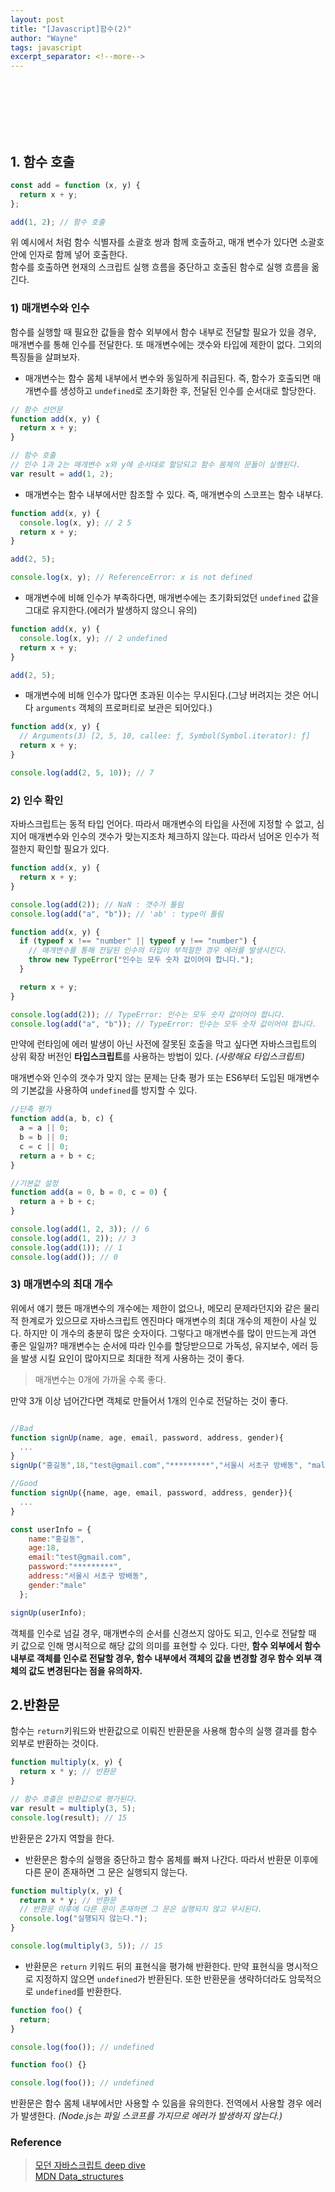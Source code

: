 ```yaml
---
layout: post
title: "[Javascript]함수(2)"
author: "Wayne"
tags: javascript
excerpt_separator: <!--more-->
---
```


<span style="color:rgba(0,0,0,0)">함수 호출과 값</span>

<!--more-->

<br/><br/><br/>

## 1. 함수 호출

```js
const add = function (x, y) {
  return x + y;
};

add(1, 2); // 함수 호출
```

위 예시에서 처럼 함수 식별자를 소괄호 쌍과 함께 호출하고, 매개 변수가 있다면 소괄호 안에 인자로 함께 넣어 호출한다.
<br/>
함수를 호출하면 현재의 스크립트 실행 흐름을 중단하고 호출된 함수로 실행 흐름을 옮긴다.

### 1) 매개변수와 인수

함수를 실행할 때 필요한 값들을 함수 외부에서 함수 내부로 전달할 필요가 있을 경우, 매개변수를 통해 인수를 전달한다. 또 매개변수에는 갯수와 타입에 제한이 없다. 그외의 특징들을 살펴보자.

- 매개변수는 함수 몸체 내부에서 변수와 동일하게 취급된다. 즉, 함수가 호출되면 매개변수를 생성하고 `undefined`로 초기화한 후, 전달된 인수를 순서대로 할당한다.

```js
// 함수 선언문
function add(x, y) {
  return x + y;
}

// 함수 호출
// 인수 1과 2는 매개변수 x와 y에 순서대로 할당되고 함수 몸체의 문들이 실행된다.
var result = add(1, 2);
```

- 매개변수는 함수 내부에서만 참조할 수 있다. 즉, 매개변수의 스코프는 함수 내부다.

```js
function add(x, y) {
  console.log(x, y); // 2 5
  return x + y;
}

add(2, 5);

console.log(x, y); // ReferenceError: x is not defined
```

- 매개변수에 비해 인수가 부족하다면, 매개변수에는 초기화되었던 `undefined` 값을 그대로 유지한다.(에러가 발생하지 않으니 유의)

```js
function add(x, y) {
  console.log(x, y); // 2 undefined
  return x + y;
}

add(2, 5);
```

- 매개변수에 비해 인수가 많다면 초과된 이수는 무시된다.(그냥 버려지는 것은 어니다 `arguments` 객체의 프로퍼티로 보관은 되어있다.)

```js
function add(x, y) {
  // Arguments(3) [2, 5, 10, callee: ƒ, Symbol(Symbol.iterator): ƒ]
  return x + y;
}

console.log(add(2, 5, 10)); // 7
```

### 2) 인수 확인

자바스크립트는 동적 타입 언어다. 따라서 매개변수의 타입을 사전에 지정할 수 없고, 심지어 매개변수와 인수의 갯수가 맞는지조차 체크하지 않는다. 따라서 넘어온 인수가 적절한지 확인할 필요가 있다.

```js
function add(x, y) {
  return x + y;
}

console.log(add(2)); // NaN : 갯수가 틀림
console.log(add("a", "b")); // 'ab' : type이 틀림
```

```js
function add(x, y) {
  if (typeof x !== "number" || typeof y !== "number") {
    // 매개변수를 통해 전달된 인수의 타입이 부적절한 경우 에러를 발생시킨다.
    throw new TypeError("인수는 모두 숫자 값이어야 합니다.");
  }

  return x + y;
}

console.log(add(2)); // TypeError: 인수는 모두 숫자 값이어야 합니다.
console.log(add("a", "b")); // TypeError: 인수는 모두 숫자 값이어야 합니다.
```

만약에 런타임에 에러 발생이 아닌 사전에 잘못된 호출을 막고 싶다면 자바스크립트의 상위 확장 버전인 **타입스크립트**를 사용하는 방법이 있다. _(사랑해요 타입스크립트)_

매개변수와 인수의 갯수가 맞지 않는 문제는 단축 평가 또는 ES6부터 도입된 매개변수의 기본값을 사용하여 `undefined`를 방지할 수 있다.

```js
//단축 평가
function add(a, b, c) {
  a = a || 0;
  b = b || 0;
  c = c || 0;
  return a + b + c;
}

//기본값 설정
function add(a = 0, b = 0, c = 0) {
  return a + b + c;
}

console.log(add(1, 2, 3)); // 6
console.log(add(1, 2)); // 3
console.log(add(1)); // 1
console.log(add()); // 0
```

### 3) 매개변수의 최대 개수

위에서 얘기 했든 매개변수의 개수에는 제한이 없으나, 메모리 문제라던지와 같은 물리적 한계로가 있으므로 자바스크립트 엔진마다 매개변수의 최대 개수의 제한이 사실 있다. 하지만 이 개수의 충분히 많은 숫자이다. 그렇다고 매개변수를 많이 만드는게 과연 좋은 일일까? 매개변수는 순서에 따라 인수를 할당받으므로 가독성, 유지보수, 에러 등을 발생 시킬 요인이 많아지므로 최대한 적게 사용하는 것이 좋다.

> 매개변수는 0개에 가까울 수록 좋다.

만약 3개 이상 넘어간다면 객체로 만들어서 1개의 인수로 전달하는 것이 좋다.

```js

//Bad
function signUp(name, age, email, password, address, gender){
  ...
}
signUp("홍길동",18,"test@gmail.com","*********","서울시 서초구 방배동", "male");

```

```js
//Good
function signUp({name, age, email, password, address, gender}){
  ...
}

const userInfo = {
    name:"홍길동",
    age:18,
    email:"test@gmail.com",
    password:"*********",
    address:"서울시 서초구 방배동",
    gender:"male"
  };

signUp(userInfo);
```

객체를 인수로 넘길 경우, 매개변수의 순서를 신경쓰지 않아도 되고, 인수로 전달할 때 키 값으로 인해 명시적으로 해당 값의 의미를 표현할 수 있다. 다만, **<span class="bg_highlight">함수 외부에서 함수 내부로 객체를 인수로 전달할 경우, 함수 내부에서 객체의 값을 변경할 경우 함수 외부 객체의 값도 변경된다는 점을 유의하자.</span>**

## 2.반환문

함수는 `return`키워드와 반환값으로 이뤄진 반환문을 사용해 함수의 실행 결과를 함수 외부로 반환하는 것이다.

```js
function multiply(x, y) {
  return x * y; // 반환문
}

// 함수 호출은 반환값으로 평가된다.
var result = multiply(3, 5);
console.log(result); // 15
```

반환문은 2가지 역할을 한다.

- 반환문은 함수의 실행을 중단하고 함수 몸체를 빠져 나간다. 따라서 반환문 이후에 다른 문이 존재하면 그 문은 실행되지 않는다.

```js
function multiply(x, y) {
  return x * y; // 반환문
  // 반환문 이후에 다른 문이 존재하면 그 문은 실행되지 않고 무시된다.
  console.log("실행되지 않는다.");
}

console.log(multiply(3, 5)); // 15
```

- 반환문은 `return` 키워드 뒤의 표현식을 평가해 반환한다. 만약 표현식을 명시적으로 지정하지 않으면 `undefined`가 반환된다. 또한 반환문을 생략하더라도 암묵적으로 `undefined`를 반환한다.

```js
function foo() {
  return;
}

console.log(foo()); // undefined
```

```js
function foo() {}

console.log(foo()); // undefined
```

반환문은 함수 몸체 내부에서만 사용할 수 있음을 유의한다. 전역에서 사용할 경우 에러가 발생한다. _(Node.js는 파일 스코프를 가지므로 에러가 발생하지 않는다.)_

### Reference

> [모던 자바스크립트 deep dive](https://wikibook.co.kr/mjs/)<br/> [MDN Data_structures](https://developer.mozilla.org/ko/docs/Web/JavaScript/Data_structures)
